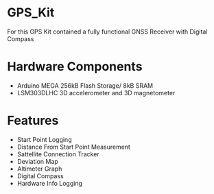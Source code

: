 # GPS_Kit

For this GPS Kit contained a fully functional GNSS Receiver with Digital Compass

# Hardware Components

* Arduino MEGA 256kB Flash Storage/ 8kB SRAM
* LSM303DLHC 3D accelerometer and 3D magnetometer

# Features

* Start Point Logging
* Distance From Start Point Measurement
* Sattellite Connection Tracker
* Deviation Map
* Altimeter Graph
* Digital Compass
* Hardware Info Logging
